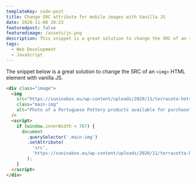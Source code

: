 ```yaml
---
templateKey: code-post
title: Change SRC attribute for mobile images with Vanilla JS
date: 2020-11-08 20:23
featuredpost: false
featuredimage: /assets/js.png
description: This snippet is a great solution to change the SRC of an <img> HTML element with vanilla JS.
tags:
  - Web Development
  - JavaScript
---
```


The snippet below is a great solution to change the SRC of an `<img>` HTML element with vanilla JS.

```html
<div class="image">
  <img
    src="https://suninabox.eu/wp-content/uploads/2020/11/terracota-hotspots.jpg"
    class="main-img"
    alt="Photo of a Portuguese Pottery products available for purchase"
  />
  <script>
    if (window.innerWidth < 767) {
      document
        .querySelector('.main-img')
        .setAttribute(
          'src',
          'https://suninabox.eu/wp-content/uploads/2020/11/terracotta-hotspots-mobile.jpg'
        );
    }
  </script>
</div>
```
